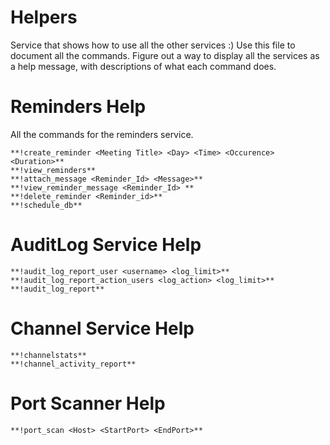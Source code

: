 # Helpers
Service that shows how to use all the other services :)
Use this file to document all the commands. Figure out a way to display all the services as a help message, with descriptions of what each command does. 


# Reminders Help
All the commands for the reminders service. 

```
**!create_reminder <Meeting Title> <Day> <Time> <Occurence> <Duration>**
**!view_reminders**
**!attach_message <Reminder_Id> <Message>**
**!view_reminder_message <Reminder_Id> **
**!delete_reminder <Reminder_id>**
**!schedule_db**
```

# AuditLog Service Help

```
**!audit_log_report_user <username> <log_limit>**
**!audit_log_report_action_users <log_action> <log_limit>**
**!audit_log_report**
```


# Channel Service Help
```
**!channelstats**
**!channel_activity_report**
```


# Port Scanner Help
```
**!port_scan <Host> <StartPort> <EndPort>**
```
